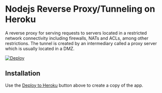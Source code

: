 # Nodejs Reverse Proxy/Tunneling on Heroku

A reverse proxy for serving requests to servers located in a restricted network connectivity including firewalls, NATs and ACLs, among other restrictions. The tunnel is created by an intermediary called a proxy server which is usually located in a DMZ.

[![Deploy](https://www.herokucdn.com/deploy/button.png)](https://heroku.com/deploy)

## Installation

Use the [Deploy to Heroku](https://heroku.com/deploy) button above to create a copy of the app.
